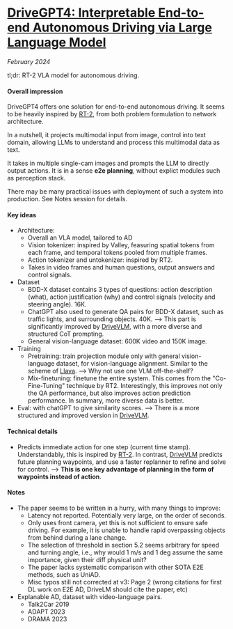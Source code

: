 # [DriveGPT4: Interpretable End-to-end Autonomous Driving via Large Language Model](https://arxiv.org/abs/2310.01412)

_February 2024_

tl;dr: RT-2 VLA model for autonomous driving.

#### Overall impression
DriveGPT4 offers one solution for end-to-end autonomous driving. It seems to be heavily inspired by [RT-2](rt2.md), from both problem formulation to network architecture.

In a nutshell, it projects multimodal input from image, control into text domain, allowing LLMs to understand and process this multimodal data as text. 

It takes in multiple single-cam images and prompts the LLM to directly output actions. It is in a sense **e2e planning**, without explict modules such as perception stack.

There may be many practical issues with deployment of such a system into production. See Notes session for details.


#### Key ideas
- Architecture: 
	- Overall an VLA model, tailored to AD
	- Vision tokenizer: inspired by Valley, feasuring spatial tokens from each frame, and temporal tokens pooled from multiple frames.
	- Action tokenizer and untokenizer: inspired by RT2.
	- Takes in video frames and human questions, output answers and control signals.
- Dataset
	- BDD-X dataset contains 3 types of questions: action description (what), action justification (why) and control signals (velocity and steering angle). 16K.
	- ChatGPT also used to generate QA pairs for BDD-X dataset, such as traffic lights, and surrounding objects. 40K. --> This part is significantly improved by [DriveVLM](drivevlm.md), with a more diverse and structured CoT prompting.
	- General vision-language dataset: 600K video and 150K image.
- Training
	- Pretraining: train projection module only with general vision-language dataset, for vision-language alignment. Similar to the scheme of [Llava](llava.md). --> Why not use one VLM off-the-shelf?
	- Mix-finetuning: finetune the entire system. This comes from the "Co-Fine-Tuning" technique by RT2. Interestingly, this improves not only the QA performance, but also improves action prediction performance. In summary, more diverse data is better.
- Eval: with chatGPT to give similarity scores. --> There is a more structured and improved version in [DriveVLM](drivevlm.md).


#### Technical details
- Predicts immediate action for one step (current time stamp). Understandably, this is inspired by [RT-2](rt2.md). In contrast, [DriveVLM](drivevlm.md) predicts future planning waypoints, and use a faster replanner to refine and solve for control. --> **This is one key advantage of planning in the form of waypoints instead of action**. 

#### Notes
- The paper seems to be written in a hurry, with many things to improve:
	- Latency not reported. Potentially very large, on the order of seconds.
	- Only uses front camera, yet this is not sufficient to ensure safe driving. For example, it is unable to handle rapid overpassing objects from behind during a lane change. 
	- The selection of threshold in section 5.2 seems arbitrary for speed and turning angle, i.e., why would 1 m/s and 1 deg assume the same importance, given their diff physical unit?
	- The paper lacks systematic comparison with other SOTA E2E methods, such as UniAD.
	- Misc typos still not corrected at v3: Page 2 (wrong citations for first DL work on E2E AD, DriveLM should cite the paper, etc)
- Explanable AD, dataset with video-language pairs.
	- Talk2Car 2019
	- ADAPT 2023
	- DRAMA 2023
